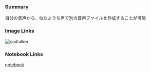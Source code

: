 ### Summary
自分の音声から、似たような声で別の音声ファイルを作成することが可能

### Image Links
![sadtalker](https://user-images.githubusercontent.com/4397546/222490039-b1f6156b-bf00-405b-9fda-0c9a9156f991.gif)

### Notebook Links
[notebook](https://colab.research.google.com/drive/1GBJHD8QwoyL0F2Rms7KP1xwL_UfFkGn8?hl=ja#scrollTo=AraNA6dzZI7q)